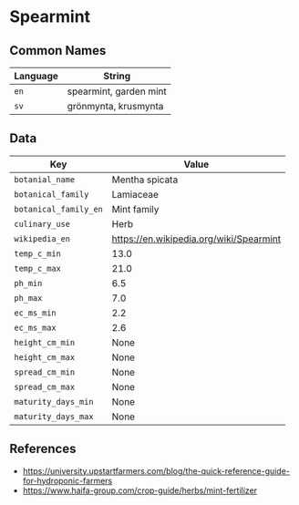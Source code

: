 # Spearmint

## Common Names

Language|String
-|-
`en`|spearmint, garden mint
`sv`|grönmynta, krusmynta


## Data

Key|Value
-|-
`botanial_name`|Mentha spicata
`botanical_family`|Lamiaceae
`botanical_family_en`|Mint family
`culinary_use`|Herb
`wikipedia_en`|https://en.wikipedia.org/wiki/Spearmint
`temp_c_min`|13.0
`temp_c_max`|21.0
`ph_min`|6.5
`ph_max`|7.0
`ec_ms_min`|2.2
`ec_ms_max`|2.6
`height_cm_min`|None
`height_cm_max`|None
`spread_cm_min`|None
`spread_cm_max`|None
`maturity_days_min`|None
`maturity_days_max`|None


## References

* https://university.upstartfarmers.com/blog/the-quick-reference-guide-for-hydroponic-farmers
* https://www.haifa-group.com/crop-guide/herbs/mint-fertilizer
